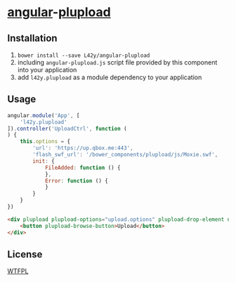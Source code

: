 # [angular](https://angularjs.org)-[plupload](http://www.plupload.com/)

## Installation

1. `bower install --save L42y/angular-plupload`
2. including `angular-plupload.js` script file provided by this component into your application
3. add `l42y.plupload` as a module dependency to your application

## Usage

```js
angular.module('App', [
    'l42y.plupload'
]).controller('UploadCtrl', function (
) {
    this.options = {
        'url': 'https://up.qbox.me:443',
        'flash_swf_url': '/bower_components/plupload/js/Moxie.swf',
        init: {
            FileAdded: function () {
            },
            Error: function () {
            }
        }
    }
})
```


```html
<div plupload plupload-options="upload.options" plupload-drop-element ng-controller="UploadCtrl as upload">
    <button plupload-browse-button>Upload</button>
</div>
```

## License

[WTFPL](http://wtfpl.org)
